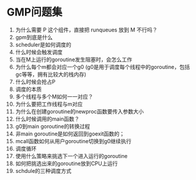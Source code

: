 # GMP问题集

1. 为什么需要 P 这个组件，直接把 runqueues 放到 M 不行吗？
2. gpm到底是什么
3. scheduler是如何调度的
4. 什么时候会触发调度
5. 当在M上运行的goroutine发生阻塞时，会怎么工作
6. 为什么每个m都会对应一个g0 (g0是用于调度每个线程中的goroutine，包括gc等等，拥有比较大的栈内存)
7. 什么时候会抢占P
8. 调度的本质
9. 多个线程与多个M如何一一对应？
10. 为什么要把工作线程与m对应
11. 为什么在创建goroutine的newproc函数要传入参数大小
12. 什么时候调用的main函数？
13. g0到main goroutine的转换过程
14. 非main goroutine是如何返回到goexit函数的；
15. mcall函数如何从用户goroutine切换到g0继续执行
16. 调度循环
17. 使用什么策略来挑选下一个进入运行的goroutine
18. 如何把挑选出来的goroutine放到CPU上运行
19. schdule的三种调度方式